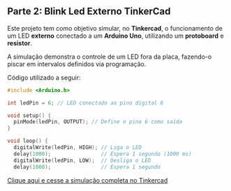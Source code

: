 ## Parte 2: Blink Led Externo TinkerCad
Este projeto tem como objetivo simular, no **Tinkercad**, o funcionamento de um LED **externo** conectado a um **Arduino Uno**, utilizando um **protoboard** e **resistor**.  

A simulação demonstra o controle de um LED fora da placa, fazendo-o piscar em intervalos definidos via programação.

Código utilizado a seguir: 

```c++
#include <Arduino.h>

int ledPin = 6; // LED conectado ao pino digital 6

void setup() {
  pinMode(ledPin, OUTPUT); // Define o pino 6 como saída
}

void loop() {
  digitalWrite(ledPin, HIGH); // Liga o LED
  delay(1000);                // Espera 1 segundo (1000 ms)
  digitalWrite(ledPin, LOW);  // Desliga o LED
  delay(1000);                // Espera 1 segundo

```



[Clique aqui e cesse a simulação completa no Tinkercad](https://www.tinkercad.com/things/0GcKGZj6H3j-fantabulous-wolt/editel?returnTo=https%3A%2F%2Fwww.tinkercad.com%2Fdashboard&sharecode=BER5DX6-22MzfWF1ERQtejahC6lbkdcCM_3ho7-65-I)
 
